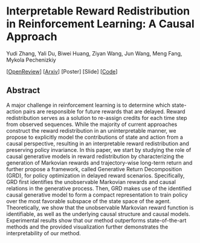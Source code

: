 # Interpretable Reward Redistribution in Reinforcement Learning: A Causal Approach

Yudi Zhang, Yali Du, Biwei Huang, Ziyan Wang, Jun Wang, Meng Fang, Mykola Pechenizkiy

[[OpenReview](https://openreview.net/forum?id=w7TyuWhGZP&referrer=%5BAuthor%20Console%5D(%2Fgroup%3Fid%3DNeurIPS.cc%2F2023%2FConference%2FAuthors%23your-submissions))] [[Arxiv](https://arxiv.org/abs/2305.18427)] [Poster] [Slide] [[Code](https://github.com/ReedZyd/GRD_NeurIPS2023)]

## **Abstract**

A major challenge in reinforcement learning is to determine which state-action pairs are responsible for future rewards that are delayed. Reward redistribution serves as a solution to re-assign credits for each time step from observed sequences. While the majority of current approaches construct the reward redistribution in an uninterpretable manner, we propose to explicitly model the contributions of state and action from a causal perspective, resulting in an interpretable reward redistribution and preserving policy invariance. In this paper, we start by studying the role of causal generative models in reward redistribution by characterizing the generation of Markovian rewards and trajectory-wise long-term return and further propose a framework, called Generative Return Decomposition (GRD), for policy optimization in delayed reward scenarios. Specifically, GRD first identifies the unobservable Markovian rewards and causal relations in the generative process. Then, GRD makes use of the identified causal generative model to form a compact representation to train policy over the most favorable subspace of the state space of the agent. Theoretically, we show that the unobservable Markovian reward function is identifiable, as well as the underlying causal structure and causal models. Experimental results show that our method outperforms state-of-the-art methods and the provided visualization further demonstrates the interpretability of our method.
